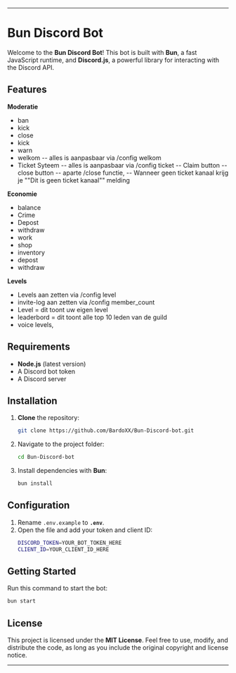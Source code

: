 -----

# Bun Discord Bot

Welcome to the **Bun Discord Bot**\! This bot is built with **Bun**, a fast JavaScript runtime, and **Discord.js**, a powerful library for interacting with the Discord API.

## Features

  **Moderatie**
  - ban
  - kick
  - close
  - kick
  - warn
  - welkom
  -- alles is aanpasbaar via /config welkom
  - Ticket Syteem
  -- alles is aanpasbaar via /config ticket
  -- Claim button 
  -- close button
  -- aparte /close functie,
  -- Wanneer geen ticket kanaal krijg je ""Dit is geen ticket kanaal"" melding
  
  **Economie**
  - balance 
  - Crime
  - Depost
  - withdraw
  - work
  - shop 
  - inventory
  - depost
  - withdraw
  
  **Levels**
  - Levels aan zetten via /config level
  - invite-log aan zetten via /config member_count
  - Level = dit toont uw eigen level
  - leaderbord = dit toont alle top 10 leden van de guild
  - voice levels,
## Requirements

  * **Node.js** (latest version)
  * A Discord bot token
  * A Discord server

## Installation

1.  **Clone** the repository:
    ```bash
    git clone https://github.com/BardoXX/Bun-Discord-bot.git
    ```
2.  Navigate to the project folder:
    ```bash
    cd Bun-Discord-bot
    ```
3.  Install dependencies with **Bun**:
    ```bash
    bun install
    ```

## Configuration

1.  Rename `.env.example` to **`.env`**.
2.  Open the file and add your token and client ID:
    ```bash
    DISCORD_TOKEN=YOUR_BOT_TOKEN_HERE
    CLIENT_ID=YOUR_CLIENT_ID_HERE
    ```

## Getting Started

Run this command to start the bot:

```bash
bun start
```

## License

This project is licensed under the **MIT License**. Feel free to use, modify, and distribute the code, as long as you include the original copyright and license notice.

-----

